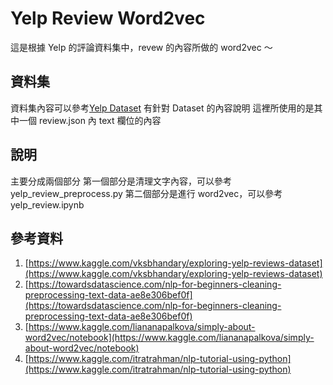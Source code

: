 # Yelp Review Word2vec

這是根據 Yelp 的評論資料集中，revew 的內容所做的 word2vec ～




## 資料集
資料集內容可以參考[Yelp Dataset](https://www.yelp.com/dataset)
有針對 Dataset 的內容說明
這裡所使用的是其中一個 review.json 內 text 欄位的內容

## 說明
主要分成兩個部分
第一個部分是清理文字內容，可以參考 yelp_review_preprocess.py
第二個部分是進行 word2vec，可以參考 yelp_review.ipynb


## 參考資料
1. [https://www.kaggle.com/vksbhandary/exploring-yelp-reviews-dataset](https://www.kaggle.com/vksbhandary/exploring-yelp-reviews-dataset)
2. [https://towardsdatascience.com/nlp-for-beginners-cleaning-preprocessing-text-data-ae8e306bef0f](https://towardsdatascience.com/nlp-for-beginners-cleaning-preprocessing-text-data-ae8e306bef0f)
3. [https://www.kaggle.com/liananapalkova/simply-about-word2vec/notebook](https://www.kaggle.com/liananapalkova/simply-about-word2vec/notebook)
4. [https://www.kaggle.com/itratrahman/nlp-tutorial-using-python](https://www.kaggle.com/itratrahman/nlp-tutorial-using-python)

